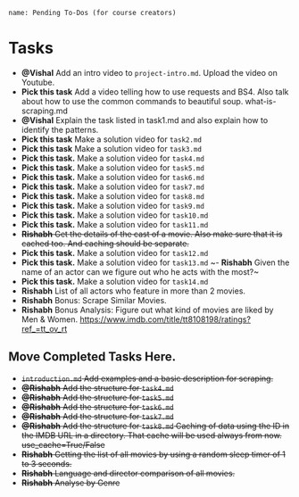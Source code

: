 ```ngMeta
name: Pending To-Dos (for course creators)
```

# Tasks

- **@Vishal** Add an intro video to `project-intro.md`. Upload the video on Youtube.
- **Pick this task** Add a video telling how to use requests and BS4. Also talk about how to use the common commands to beautiful soup. what-is-scraping.md
- **@Vishal** Explain the task listed in task1.md and also explain how to identify the patterns.
- **Pick this task** Make a solution video for `task2.md`
- **Pick this task** Make a solution video for `task3.md`
- **Pick this task.** Make a solution video for `task4.md`
- **Pick this task.** Make a solution video for `task5.md`
- **Pick this task.** Make a solution video for `task6.md`
- **Pick this task.** Make a solution video for `task7.md`
- **Pick this task.** Make a solution video for `task8.md`
- **Pick this task.** Make a solution video for `task9.md`
- **Pick this task.** Make a solution video for `task10.md`
- **Pick this task.** Make a solution video for `task11.md`
- ~~**Rishabh** Get the details of the cast of a movie. Also make sure that it is cached too. And caching should be separate.~~
- **Pick this task.** Make a solution video for `task12.md`
- **Pick this task.** Make a solution video for `task13.md`
~- **Rishabh** Given the name of an actor can we figure out who he acts with the most?~
- **Pick this task.** Make a solution video for `task14.md`
- **Rishabh** List of all actors who feature in more than 2 movies.
- **Rishabh** Bonus: Scrape Similar Movies.
- **Rishabh** Bonus Analysis: Figure out what kind of movies are liked by Men & Women. https://www.imdb.com/title/tt8108198/ratings?ref_=tt_ov_rt

## Move Completed Tasks Here.

- ~~`introduction.md` Add examples and a basic description for scraping.~~
- ~~**@Rishabh** Add the structure for `task4.md`~~
- ~~**@Rishabh** Add the structure for `task5.md`~~
- ~~**@Rishabh** Add the structure for `task6.md`~~
- ~~**@Rishabh** Add the structure for `task7.md`~~
- ~~**@Rishabh** Add the structure for `task8.md` Caching of data using the ID in the IMDB URL in a directory. That cache will be used always from now. use_cache=True/False~~
- ~~**Rishabh** Getting the list of all movies by using a random sleep timer of 1 to 3 seconds.~~
- ~~**Rishabh** Language and director comparison of all movies.~~
- ~~**Rishabh** Analyse by Genre~~
